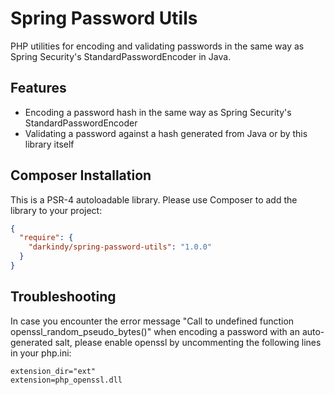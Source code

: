 Spring Password Utils
=====================

PHP utilities for encoding and validating passwords in the same way as Spring Security's StandardPasswordEncoder in Java.


Features
--------

* Encoding a password hash in the same way as Spring Security's StandardPasswordEncoder 
* Validating a password against a hash generated from Java or by this library itself

Composer Installation
---------------------
This is a PSR-4 autoloadable library. Please use Composer to add the library to your project:
```json
{
  "require": {
    "darkindy/spring-password-utils": "1.0.0"
  }
}
```

Troubleshooting
---------------
In case you encounter the error message "Call to undefined function openssl_random_pseudo_bytes()"
when encoding a password with an auto-generated salt, please enable openssl by uncommenting the
following lines in your php.ini:
```
extension_dir="ext"
extension=php_openssl.dll
```